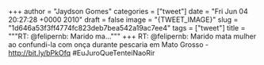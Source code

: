 
+++
author = "Jaydson Gomes"
categories = ["tweet"]
date = "Fri Jun 04 20:27:28 +0000 2010"
draft = false
image = "{TWEET_IMAGE}"
slug = "1d646a53f3ff4774fc823deb7bea542a19ac7ee4"
tags = ["tweet"]
title = """RT: @felipernb: Marido ma..."""
+++
RT: @felipernb: Marido mata mulher ao confundi-la com onça durante pescaria em Mato Grosso - http://bit.ly/bPkOfq #EuJuroQueTenteiNaoRir
